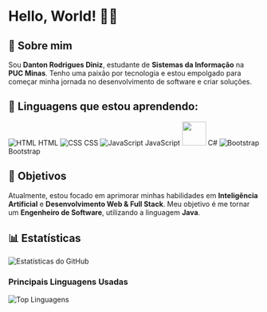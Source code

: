 # Hello, World! 👨‍💻

## 🙍 Sobre mim

Sou **Danton Rodrigues Diniz**, estudante de **Sistemas da Informação** na **PUC Minas**. Tenho uma paixão por tecnologia e estou empolgado para começar minha jornada no desenvolvimento de software e criar soluções.

## 🚀 Linguagens que estou aprendendo:

![HTML](https://img.icons8.com/color/48/000000/html-5.png) HTML
![CSS](https://img.icons8.com/color/48/000000/css3.png) CSS
![JavaScript](https://img.icons8.com/color/48/000000/javascript.png) JavaScript
 <img src="https://camo.githubusercontent.com/2d9be2cdbe847aa58cefeb401833777b9330a5d91389066137fc1c84589eabfe/68747470733a2f2f63646e2e6a7364656c6976722e6e65742f67682f64657669636f6e732f64657669636f6e2f69636f6e732f6373686172702f6373686172702d6f726967696e616c2e737667" width="48" height="48"> C#
![Bootstrap](https://img.icons8.com/color/48/000000/bootstrap.png) Bootstrap

## 🎯 Objetivos

Atualmente, estou focado em aprimorar minhas habilidades em **Inteligência Artificial** e **Desenvolvimento Web & Full Stack**. Meu objetivo é me tornar um **Engenheiro de Software**, utilizando a linguagem **Java**.

## 📊 Estatísticas

![Estatísticas do GitHub](https://github-readme-stats.vercel.app/api?username=dantz-code&show_icons=true&hide_title=true&count_private=true&hide=prs)

### Principais Linguagens Usadas

![Top Linguagens](https://github-readme-stats.vercel.app/api/top-langs/?username=dantz-code&layout=compact&hide_title=true)
